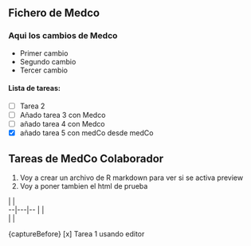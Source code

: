 ## Fichero de Medco

### Aqui los cambios de Medco

* Primer cambio
* Segundo cambio
* Tercer cambio

#### Lista de tareas:

- [ ] Tarea 2
- [ ] Añado tarea 3 con Medco
- [ ] añado tarea 4 con Medco
- [x] añado tarea 5 con medCo desde medCo

## Tareas de MedCo Colaborador

1. Voy a crear un archivo de R markdown para ver si se activa preview
2. Voy a poner tambien el html de prueba

  |   |  
--|---|--
  |   |  
  |   |  


{captureBefore} [x] Tarea 1 usando editor
